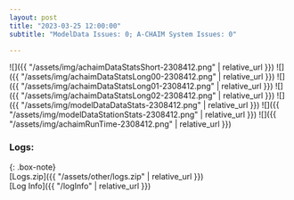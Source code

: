 ```yaml
---
layout: post
title: "2023-03-25 12:00:00"
subtitle: "ModelData Issues: 0; A-CHAIM System Issues: 0"

---
```


![]({{ "/assets/img/achaimDataStatsShort-2308412.png" | relative_url }})
![]({{ "/assets/img/achaimDataStatsLong00-2308412.png" | relative_url }})
![]({{ "/assets/img/achaimDataStatsLong01-2308412.png" | relative_url }})
![]({{ "/assets/img/achaimDataStatsLong02-2308412.png" | relative_url }})
![]({{ "/assets/img/modelDataDataStats-2308412.png" | relative_url }})
![]({{ "/assets/img/modelDataStationStats-2308412.png" | relative_url }})
![]({{ "/assets/img/achaimRunTime-2308412.png" | relative_url }})





### Logs:  
  
{: .box-note}  
[Logs.zip]({{ "/assets/other/logs.zip" | relative_url }})  
[Log Info]({{ "/logInfo" | relative_url }})  
